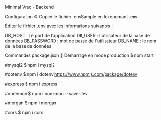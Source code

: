 Minimal Vrac - Backend

Configuration ⚙️
Copier le fichier .envSample en le renomant .env 

Éditer le fichier .env avec les informations suivantes :

DB_HOST : Le port de l'application
DB_USER : l'utilisateur de la base de données
DB_PASSWORD : mot de passe de l'utilisateur
DB_NAME : le nom de la base de données

Commandes package.json 📜
Démarrage en mode production
$ npm start

#mysql2
$ npm i mysql2

#dotenv
$ npm i dotenv
https://www.npmjs.com/package/dotenv

#express
$ npm i express

#nodemon
$ npm i nodemon --save-dev

#morgan
$ npm i morgan

#cors
$ npm i cors
